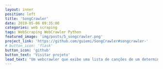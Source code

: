 ```yaml
---
layout: inner
position: left
title: 'SongCrawler'
date: 2019-05-06 09:35:00
categories: web scraping
tags: WebScraping WebCrawler Python
featured_image: 'img/posts/5_songcrawler.png'
project_link: 'https://github.com/guiemi/SongCrawler#songcrawler-'
# button_icon: 'flask'
button_icon: 'github'
button_text: 'Visitar projeto'
lead_text: "Um webcrawler que exibe uma lista de canções de um determinado artista."
---
```

